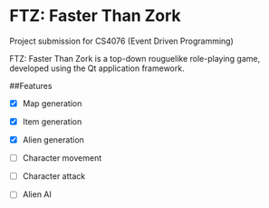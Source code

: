 # FTZ: Faster Than Zork

Project submission for CS4076 (Event Driven Programming)

FTZ: Faster Than Zork is a top-down rouguelike role-playing game, developed using the Qt application framework.

##Features

- [X] Map generation
- [X] Item generation
- [X] Alien generation
- [ ] Character movement
- [ ] Character attack
- [ ] Alien AI

